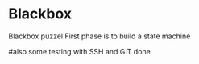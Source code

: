 # Blackbox
Blackbox puzzel
First phase is to build a state machine

#also some testing with SSH and GIT done
